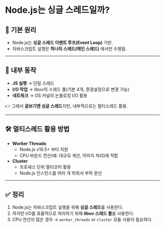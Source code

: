 # Node.js는 싱글 스레드일까?

## 🚦 기본 원리

- Node.js는 **싱글 스레드 이벤트 루프(Event Loop)** 기반.
- 자바스크립트 실행은 **하나의 스레드(메인 스레드)** 에서만 수행됨.

---

## 🧵 내부 동작

- **JS 실행** → 단일 스레드
- **I/O 작업** → libuv의 스레드 풀(기본 4개, 환경설정으로 변경 가능)
- **네트워크** → OS 커널의 논블로킹 I/O 활용

👉 그래서 **겉보기엔 싱글 스레드**지만, 내부적으로는 멀티스레드 활용.

---

## 🛠 멀티스레드 활용 방법

- **Worker Threads**
  - Node.js v10.5+ 부터 지원
  - CPU 바운드 연산(예: 대규모 계산, 이미지 처리)에 적합
- **Cluster**
  - 프로세스 단위 멀티코어 활용
  - Node.js 인스턴스를 여러 개 띄워서 부하 분산

---

## ✅ 정리

1. Node.js는 자바스크립트 실행을 위해 **싱글 스레드**를 사용한다.
2. 하지만 I/O를 효율적으로 처리하기 위해 **libuv 스레드 풀**을 사용한다.
3. CPU 연산이 많은 경우 → `worker_threads` or `cluster` 모듈 사용이 필요하다.
